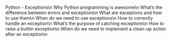 Python - Exceptions\n
Why Python programming is awesome\n
What’s the difference between errors and exceptions\n
What are exceptions and how to use them\n
When do we need to use exceptions\n
How to correctly handle an exception\n
What’s the purpose of catching exceptions\n
How to raise a builtin exception\n
When do we need to implement a clean-up action after an exception\n
